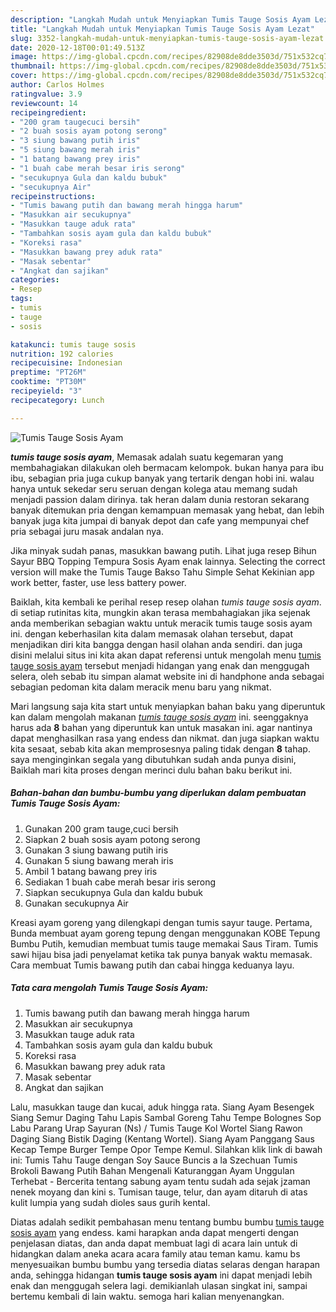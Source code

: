 ```yaml
---
description: "Langkah Mudah untuk Menyiapkan Tumis Tauge Sosis Ayam Lezat"
title: "Langkah Mudah untuk Menyiapkan Tumis Tauge Sosis Ayam Lezat"
slug: 3352-langkah-mudah-untuk-menyiapkan-tumis-tauge-sosis-ayam-lezat
date: 2020-12-18T00:01:49.513Z
image: https://img-global.cpcdn.com/recipes/82908de8dde3503d/751x532cq70/tumis-tauge-sosis-ayam-foto-resep-utama.jpg
thumbnail: https://img-global.cpcdn.com/recipes/82908de8dde3503d/751x532cq70/tumis-tauge-sosis-ayam-foto-resep-utama.jpg
cover: https://img-global.cpcdn.com/recipes/82908de8dde3503d/751x532cq70/tumis-tauge-sosis-ayam-foto-resep-utama.jpg
author: Carlos Holmes
ratingvalue: 3.9
reviewcount: 14
recipeingredient:
- "200 gram taugecuci bersih"
- "2 buah sosis ayam potong serong"
- "3 siung bawang putih iris"
- "5 siung bawang merah iris"
- "1 batang bawang prey iris"
- "1 buah cabe merah besar iris serong"
- "secukupnya Gula dan kaldu bubuk"
- "secukupnya Air"
recipeinstructions:
- "Tumis bawang putih dan bawang merah hingga harum"
- "Masukkan air secukupnya"
- "Masukkan tauge aduk rata"
- "Tambahkan sosis ayam gula dan kaldu bubuk"
- "Koreksi rasa"
- "Masukkan bawang prey aduk rata"
- "Masak sebentar"
- "Angkat dan sajikan"
categories:
- Resep
tags:
- tumis
- tauge
- sosis

katakunci: tumis tauge sosis 
nutrition: 192 calories
recipecuisine: Indonesian
preptime: "PT26M"
cooktime: "PT30M"
recipeyield: "3"
recipecategory: Lunch

---
```



![Tumis Tauge Sosis Ayam](https://img-global.cpcdn.com/recipes/82908de8dde3503d/751x532cq70/tumis-tauge-sosis-ayam-foto-resep-utama.jpg)

<b><i>tumis tauge sosis ayam</i></b>, Memasak adalah suatu kegemaran yang membahagiakan dilakukan oleh bermacam kelompok. bukan hanya para ibu ibu, sebagian pria juga cukup banyak yang tertarik dengan hobi ini. walau hanya untuk sekedar seru seruan dengan kolega atau memang sudah menjadi passion dalam dirinya. tak heran dalam dunia restoran sekarang banyak ditemukan pria dengan kemampuan memasak yang hebat, dan lebih banyak juga kita jumpai di banyak depot dan cafe yang mempunyai chef pria sebagai juru masak andalan nya.

Jika minyak sudah panas, masukkan bawang putih. Lihat juga resep Bihun Sayur BBQ Topping Tempura Sosis Ayam enak lainnya. Selecting the correct version will make the Tumis Tauge Bakso Tahu Simple Sehat Kekinian app work better, faster, use less battery power.

Baiklah, kita kembali ke perihal resep resep olahan <i>tumis tauge sosis ayam</i>. di setiap rutinitas kita, mungkin akan terasa membahagiakan jika sejenak anda memberikan sebagian waktu untuk meracik tumis tauge sosis ayam ini. dengan keberhasilan kita dalam memasak olahan tersebut, dapat menjadikan diri kita bangga dengan hasil olahan anda sendiri. dan juga disini melalui situs ini kita akan dapat referensi untuk mengolah menu <u>tumis tauge sosis ayam</u> tersebut menjadi hidangan yang enak dan menggugah selera, oleh sebab itu simpan alamat website ini di handphone anda sebagai sebagian pedoman kita dalam meracik menu baru yang nikmat.


Mari langsung saja kita start untuk menyiapkan bahan baku yang diperuntuk kan dalam mengolah makanan <u><i>tumis tauge sosis ayam</i></u> ini. seenggaknya harus ada <b>8</b> bahan yang diperuntuk kan untuk masakan ini. agar nantinya dapat menghasilkan rasa yang endess dan nikmat. dan juga siapkan waktu kita sesaat, sebab kita akan memprosesnya paling tidak dengan <b>8</b> tahap. saya menginginkan segala yang dibutuhkan sudah anda punya disini, Baiklah mari kita proses dengan merinci dulu bahan baku berikut ini.

<!--inarticleads1-->

##### Bahan-bahan dan bumbu-bumbu yang diperlukan dalam pembuatan Tumis Tauge Sosis Ayam:

1. Gunakan 200 gram tauge,cuci bersih
1. Siapkan 2 buah sosis ayam potong serong
1. Gunakan 3 siung bawang putih iris
1. Gunakan 5 siung bawang merah iris
1. Ambil 1 batang bawang prey iris
1. Sediakan 1 buah cabe merah besar iris serong
1. Siapkan secukupnya Gula dan kaldu bubuk
1. Gunakan secukupnya Air


Kreasi ayam goreng yang dilengkapi dengan tumis sayur tauge. Pertama, Bunda membuat ayam goreng tepung dengan menggunakan KOBE Tepung Bumbu Putih, kemudian membuat tumis tauge memakai Saus Tiram. Tumis sawi hijau bisa jadi penyelamat ketika tak punya banyak waktu memasak. Cara membuat Tumis bawang putih dan cabai hingga keduanya layu. 

<!--inarticleads2-->

##### Tata cara mengolah Tumis Tauge Sosis Ayam:

1. Tumis bawang putih dan bawang merah hingga harum
1. Masukkan air secukupnya
1. Masukkan tauge aduk rata
1. Tambahkan sosis ayam gula dan kaldu bubuk
1. Koreksi rasa
1. Masukkan bawang prey aduk rata
1. Masak sebentar
1. Angkat dan sajikan


Lalu, masukkan tauge dan kucai, aduk hingga rata. Siang Ayam Besengek Siang Semur Daging Tahu Lapis Sambal Goreng Tahu Tempe Bolognes Sop Labu Parang Urap Sayuran (Ns) / Tumis Tauge Kol Wortel Siang Rawon Daging Siang Bistik Daging (Kentang Wortel). Siang Ayam Panggang Saus Kecap Tempe Burger Tempe Opor Tempe Kemul. Silahkan klik link di bawah ini: Tumis Tahu Tauge dengan Soy Sauce Buncis a la Szechuan Tumis Brokoli Bawang Putih Bahan Mengenali Katuranggan Ayam Unggulan Terhebat - Bercerita tentang sabung ayam tentu sudah ada sejak jzaman nenek moyang dan kini s. Tumisan tauge, telur, dan ayam ditaruh di atas kulit lumpia yang sudah dioles saus gurih kental. 

Diatas adalah sedikit pembahasan menu tentang bumbu bumbu <u>tumis tauge sosis ayam</u> yang endess. kami harapkan anda dapat mengerti dengan penjelasan diatas, dan anda dapat membuat lagi di acara lain untuk di hidangkan dalam aneka acara acara family atau teman kamu. kamu bs menyesuaikan bumbu bumbu yang tersedia diatas selaras dengan harapan anda, sehingga hidangan <b>tumis tauge sosis ayam</b> ini dapat menjadi lebih enak dan menggugah selera lagi. demikianlah ulasan singkat ini, sampai bertemu kembali di lain waktu. semoga hari kalian menyenangkan.
